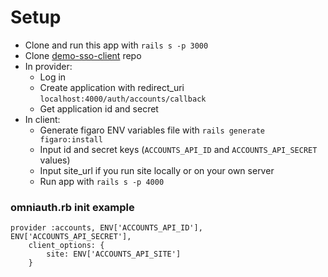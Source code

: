 # Setup

- Clone and run this app with `rails s -p 3000`
- Clone [demo-sso-client](https://github.com/gambala/demo-sso-client) repo
- In provider:
	- Log in
	- Create application with redirect_uri `localhost:4000/auth/accounts/callback`
	- Get application id and secret
- In client:
	- Generate figaro ENV variables file with `rails generate figaro:install`
	- Input id and secret keys (`ACCOUNTS_API_ID` and `ACCOUNTS_API_SECRET` values)
	- Input site_url if you run site locally or on your own server
	- Run app with `rails s -p 4000`

### omniauth.rb init example

	provider :accounts, ENV['ACCOUNTS_API_ID'], ENV['ACCOUNTS_API_SECRET'],
		client_options: {
			site: ENV['ACCOUNTS_API_SITE']
		}

